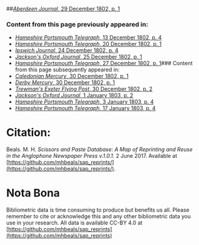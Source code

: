##[*Aberdeen Journal*, 29 December 1802, p. 1](https://mhbeals.github.io/sap_html/Aberdeen-Journal/Aberdeen-Journal-29-December-1802-p-1)

### Content from this page previously appeared in:
+ [*Hampshire Portsmouth Telegraph*, 13 December 1802, p. 4](https://mhbeals.github.io/sap_html/Hampshire-Portsmouth-Telegraph/Hampshire-Portsmouth-Telegraph-13-December-1802-p-4)
+ [*Hampshire Portsmouth Telegraph*, 20 December 1802, p. 1](https://mhbeals.github.io/sap_html/Hampshire-Portsmouth-Telegraph/Hampshire-Portsmouth-Telegraph-20-December-1802-p-1)
+ [*Ipswich Journal*, 24 December 1802, p. 4](https://mhbeals.github.io/sap_html/Ipswich-Journal/Ipswich-Journal-24-December-1802-p-4)
+ [*Jackson's Oxford Journal*, 25 December 1802, p. 1](https://mhbeals.github.io/sap_html/Jackson's-Oxford-Journal/Jackson's-Oxford-Journal-25-December-1802-p-1)
+ [*Hampshire Portsmouth Telegraph*, 27 December 1802, p. 1](https://mhbeals.github.io/sap_html/Hampshire-Portsmouth-Telegraph/Hampshire-Portsmouth-Telegraph-27-December-1802-p-1)### Content from this page subsequently appeared in:
+ [*Caledonian Mercury*, 30 December 1802, p. 1](https://mhbeals.github.io/sap_html/Caledonian-Mercury/Caledonian-Mercury-30-December-1802-p-1)
+ [*Derby Mercury*, 30 December 1802, p. 1](https://mhbeals.github.io/sap_html/Derby-Mercury/Derby-Mercury-30-December-1802-p-1)
+ [*Trewman's Exeter Flying Post*, 30 December 1802, p. 2](https://mhbeals.github.io/sap_html/Trewman's-Exeter-Flying-Post/Trewman's-Exeter-Flying-Post-30-December-1802-p-2)
+ [*Jackson's Oxford Journal*, 1 January 1803, p. 2](https://mhbeals.github.io/sap_html/Jackson's-Oxford-Journal/Jackson's-Oxford-Journal-1-January-1803-p-2)
+ [*Hampshire Portsmouth Telegraph*, 3 January 1803, p. 4](https://mhbeals.github.io/sap_html/Hampshire-Portsmouth-Telegraph/Hampshire-Portsmouth-Telegraph-3-January-1803-p-4)
+ [*Hampshire Portsmouth Telegraph*, 17 January 1803, p. 4](https://mhbeals.github.io/sap_html/Hampshire-Portsmouth-Telegraph/Hampshire-Portsmouth-Telegraph-17-January-1803-p-4)
                    
# Citation: 

Beals. M. H. *Scissors and Paste Database: A Map of Reprinting and Reuse in the Anglophone Newspaper Press v.1.0.1.* 2 June 2017. Available at [https://github.com/mhbeals/sap_reprints/](https://github.com/mhbeals/sap_reprints/). 
                    
# Nota Bona

Bibliometric data is time consuming to produce but benefits us all. Please remember to cite or acknowledge this and any other bibliometric data you use in your research. All data is available CC-BY 4.0 at [https://github.com/mhbeals/sap_reprints](https://github.com/mhbeals/sap_reprints)